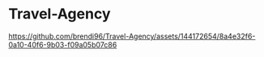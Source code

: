 # Travel-Agency
https://github.com/brendi96/Travel-Agency/assets/144172654/8a4e32f6-0a10-40f6-9b03-f09a05b07c86
